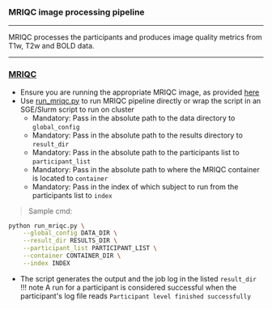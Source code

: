 ### MRIQC image processing pipeline

---

MRIQC processes the participants and produces image quality metrics from T1w, T2w and BOLD data.

---


### [MRIQC](https://mriqc.readthedocs.io/en/latest/)
- Ensure you are running the appropriate MRIQC image, as provided [here](https://github.com/neurodatascience/mr_proc/blob/main/workflow/proc_pipe/mriqc/Dockerfile)
- Use [run_mriqc.py](https://github.com/neurodatascience/mr_proc/blob/main/workflow/proc_pipe/mriqc/run_mriqc.py) to run MRIQC pipeline directly or wrap the script in an SGE/Slurm script to run on cluster
	- Mandatory: Pass in the absolute path to the data directory to `global_config`
	- Mandatory: Pass in the absolute path to the results directory to `result_dir`
	- Mandatory: Pass in the absolute path to the participants list to `participant_list`
	- Mandatory: Pass in the absolute path to where the MRIQC container is located to `container`
	- Mandatory: Pass in the index of which subject to run from the participants list to `index`
> Sample cmd:
```bash
python run_mriqc.py \
 	--global_config DATA_DIR \
 	--result_dir RESULTS_DIR \
 	--participant_list PARTICIPANT_LIST \
 	--container CONTAINER_DIR \
 	--index INDEX
```

- The script generates the output and the job log in the listed `result_dir`
!!! note
	A run for a participant is considered successful when the participant's log file reads `Participant level finished successfully`

